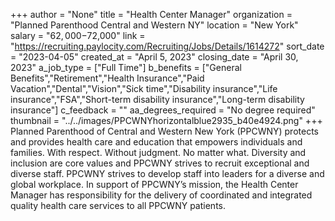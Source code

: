 +++
author = "None"
title = "Health Center Manager"
organization = "Planned Parenthood Central and Western NY"
location = "New York"
salary = "$62,000-$72,000"
link = "https://recruiting.paylocity.com/Recruiting/Jobs/Details/1614272"
sort_date = "2023-04-05"
created_at = "April 5, 2023"
closing_date = "April 30, 2023"
a_job_type = ["Full Time"]
b_benefits = ["General Benefits","Retirement","Health Insurance","Paid Vacation","Dental","Vision","Sick time","Disability insurance","Life insurance","FSA","Short-term disability insurance","Long-term disability insurance"]
c_feedback = ""
aa_degrees_required = "No degree required"
thumbnail = "../../images/PPCWNYhorizontalblue2935_b40e4924.png"
+++
Planned Parenthood of Central and Western New York (PPCWNY) protects and provides health care and education that empowers individuals and families. With respect. Without judgment. No matter what. Diversity and inclusion are core values and PPCWNY strives to recruit exceptional and diverse staff. PPCWNY strives to develop staff into leaders for a diverse and global workplace. In support of PPCWNY’s mission, the Health Center Manager has responsibility for the delivery of coordinated and integrated quality health care services to all PPCWNY patients. 
